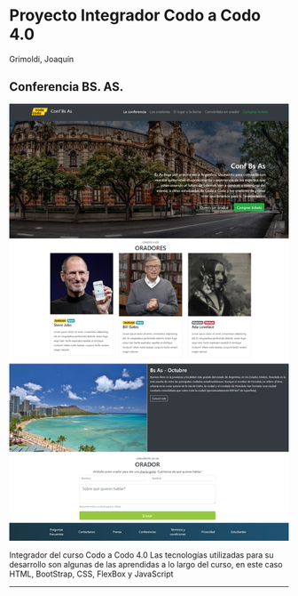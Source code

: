 # Proyecto Integrador Codo a Codo 4.0

Grimoldi, Joaquín

## Conferencia BS. AS.

![screenshot from index](./ImagenFinal.jpg)

Integrador del curso Codo a Codo 4.0
Las tecnologías utilizadas para su desarrollo son algunas de las aprendidas a lo largo del curso, en este caso HTML, BootStrap, CSS, FlexBox y JavaScript

---